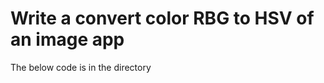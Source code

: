 # Write a convert color RBG to HSV of an image app

The below code is  in the directory 

```python

```
